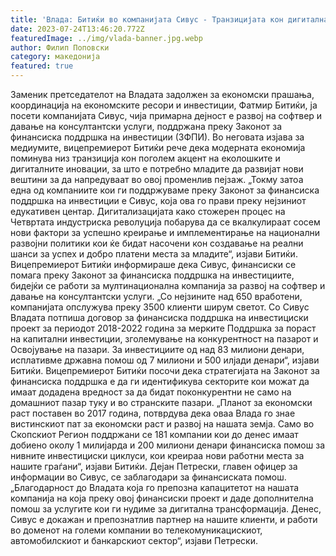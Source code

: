 ```yaml
---
title: 'Влада: Битиќи во компанијата Сивус - Транзицијата кон дигитална економија создава шанси за успех и добро платени работни места за младите - 24 ЈУЛИ 2023'
date: 2023-07-24T13:46:20.772Z
featuredImage: ../img/vlada-banner.jpg.webp
author: Филип Поповски
category: македонија
featured: true
---
```

Заменик претседателот на Владата задолжен за економски прашања, координација на економските ресори и инвестиции, Фатмир Битиќи, jа посети компанијата Сивус, чија примарна дејност е развој на софтвер и давање на консултантски услуги, поддржана преку Законот за финансиска поддршка на инвестиции (ЗФПИ).
Во неговата изјава за медиумите, вицепремиерот Битиќи рече дека модерната економија поминува низ транзиција кон поголем акцент на еколошките и дигиталните иновации, за што е потребно младите да развијат нови вештини за да напредуваат во овој променлив пејзаж.
„Токму затоа една од компаниите кои ги поддржуваме преку Законот за финансиска поддршка на инвестиции е Сивус, која ова го прави преку нејзиниот едукативен центар. Дигитализацијата како стожерен процес на Четвртата индустриска револуција побарува да се вкалкулираат сосем нови фактори за успешно креирање и имплементирање на национални развојни политики кои ќе бидат насочени кон создавање на реални шанси за успех и добро платени места за младите“, изјави Битиќи.
Вицепремиерот Битиќи информираше дека Сивус, финансиски се помага преку Законот за финансиска поддршка на инвестициите, бидејќи се работи за мултинационална компанија за развој на софтвер и давање на консултантски услуги.
„Со нејзините над 650 вработени, компанијата опслужува преку 3500 клиенти ширум светот. Со Сивус Владата потпиша договор за финансиска поддршка на инвестициски проект за периодот 2018-2022 година за мерките Поддршка за пораст на капитални инвестиции, зголемување на конкурентност на пазарот и Освојување на пазари. За инвестициите од над 83 милиони денари, исплативме државна помош од 7 милиони и 500 илјади денари“, изјави Битиќи.
Вицепремиерот Битиќи посочи дека стратегијата на Законот за финансиска поддршка е да ги идентификува секторите кои можат да имаат додадена вредност за да бидат поконкурентни не само на домашниот пазар туку и во странските пазари.
„Планот за економски раст поставен во 2017 година, потврдува дека оваа Влада го знае вистинскиот пат за економски раст и развој на нашата земја. Само во Скопскиот Регион поддржани се 181 компании кои до денес имаат добиено околу 1 милијарда и 200 милиони денари финансиска помош за нивните инвестициски циклуси, кои креираа нови работни места за нашите граѓани“, изјави Битиќи.
Дејан Петрески, главен офицер за информации во Сивус, се заблагодари за финансиската помош.
„Благодарност до Владата која го препозна капацитетот на нашата компанија на која преку овој финансиски проект и даде дополнителна помош за услугите кои ги нудиме за дигитална трансформација. Денес, Сивус е докажан и препознатлив партнер на нашите клиенти, и работи во доменот на големи компании во телекомуникацискиот, автомобилскиот и банкарскиот сектор“, изјави Петрески.
 
